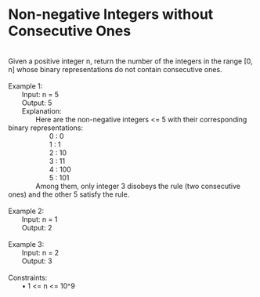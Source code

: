 <h1>Non-negative Integers without Consecutive Ones</h1>
<p><br>
Given a positive integer n, return the number of the integers in the range [0, n] whose binary representations do not contain consecutive ones.<br>
<br> 
Example 1:<br>
&emsp;&emsp;Input: n = 5<br>
&emsp;&emsp;Output: 5<br>
&emsp;&emsp;Explanation:<br>
&emsp;&emsp;&emsp;&emsp;Here are the non-negative integers <= 5 with their corresponding binary representations:<br>
&emsp;&emsp;&emsp;&emsp;&emsp;&emsp;0 : 0<br>
&emsp;&emsp;&emsp;&emsp;&emsp;&emsp;1 : 1<br>
&emsp;&emsp;&emsp;&emsp;&emsp;&emsp;2 : 10<br>
&emsp;&emsp;&emsp;&emsp;&emsp;&emsp;3 : 11<br>
&emsp;&emsp;&emsp;&emsp;&emsp;&emsp;4 : 100<br>
&emsp;&emsp;&emsp;&emsp;&emsp;&emsp;5 : 101<br>
&emsp;&emsp;&emsp;&emsp;Among them, only integer 3 disobeys the rule (two consecutive ones) and the other 5 satisfy the rule.<br> 
<br>
Example 2:<br>
&emsp;&emsp;Input: n = 1<br>
&emsp;&emsp;Output: 2<br>
<br>
Example 3:<br>
&emsp;&emsp;Input: n = 2<br>
&emsp;&emsp;Output: 3<br>
<br> 
Constraints:<br>
&emsp;&emsp;•	1 <= n <= 10^9<br>
</p>
